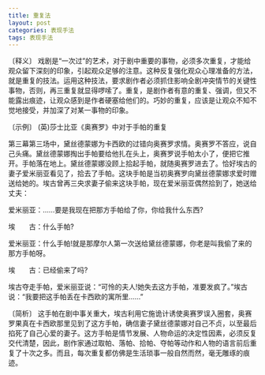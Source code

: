 ```yaml
---
title: 重复法
layout: post
categories: 表现手法
tags: 表现手法
---
```


〔释义〕 戏剧是“一次过”的艺术，对于剧中重要的事物，必须多次重复，才能给观众留下深刻的印象，引起观众足够的注意。这种反复强化观众心理准备的方法，就是重复的技法。运用这种技法，要求剧作者必须抓住影响全剧冲突情节的关键性事物，否则，再三重复就显得啰嗦了。重复，是剧作者有意的重复、强调，但又不能露出痕迹，让观众感到是作者硬塞给他们的。巧妙的重复，应该是让观众不知不觉地接受，并加深了对某一事物的印象。

〔示例〕 (英)莎士比亚《奥赛罗》中对于手帕的重复

第三幕第三场中，黛丝德蒙娜为卡西欧的过错向奥赛罗求情。奥赛罗不答应，说自己头痛。黛丝德蒙娜掏出手帕要给他扎在头上，奥赛罗说手帕太小了，便把它推开。手帕落在地上。黛丝德蒙娜没顾上拾起手帕，就随奥赛罗进去了。恰好埃古的妻子爱米丽亚看见了，拾去了手帕。这块手帕是当初奥赛罗向黛丝德蒙娜求爱时赠送给她的。埃古曾再三央求妻子偷来这块手帕，现在爱米丽亚偶然拾到了，她送给丈夫：

爱米丽亚：……要是我现在把那方手帕给了你，你给我什么东西?

埃　　古：什么手帕?

爱米丽亚：什么手帕!就是那摩尔人第一次送给黛丝德蒙娜，你老是叫我偷了来的那方手帕呀。

埃　　古：已经偷来了吗?

埃古夺走手帕，爱米丽亚说：“可怜的夫人!她失去这方手帕，准要发疯了。”埃古说：“我要把这手帕丢在卡西欧的寓所里……”

〔简析〕 这手帕在剧中事关重大，埃古利用它施诡计诱使奥赛罗误入圈套，奥赛罗果真在卡西欧那里见到了这方手帕，确信妻子黛丝德蒙娜对自己不贞，以至最后掐死了自己心爱的妻子。这方手帕是情节发展、人物命运的决定性因素，必须反复交代清楚，因此，剧作家通过取帕、落帕、拾帕、夺帕等动作和人物的语言前后重复了十次之多。而且，每次重复都仿佛是生活琐事一般自然而然，毫无雕琢的痕迹。 